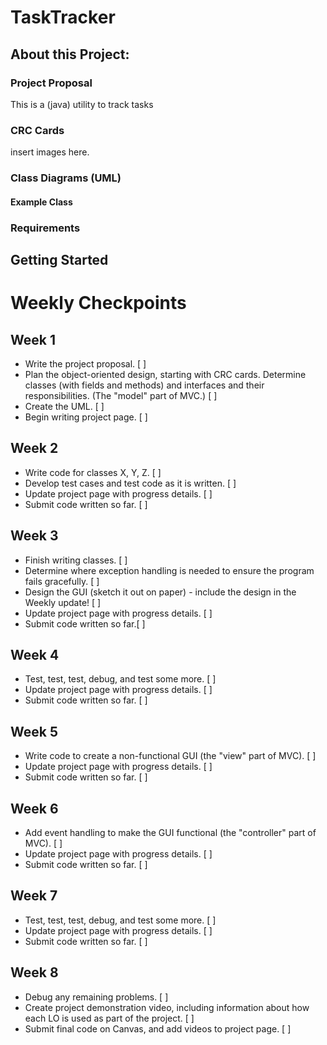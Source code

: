 # TaskTracker
## About this Project:

### Project Proposal
This is a (java) utility to track tasks

### CRC Cards
insert images here.

### Class Diagrams (UML)
#### Example Class
<insert image here of example class CRC cards>

### Requirements

## Getting Started

# Weekly Checkpoints

## Week 1

- Write the project proposal. [ ]
- Plan the object-oriented design, starting with CRC cards.  Determine classes (with fields and methods) and interfaces and their responsibilities. (The "model" part of MVC.) [ ]
- Create the UML. [ ]
- Begin writing project page. [ ]

## Week 2

- Write code for classes X, Y, Z. [ ]
- Develop test cases and test code as it is written. [ ]
- Update project page with progress details. [ ]
- Submit code written so far. [ ]

## Week 3

- Finish writing classes. [ ]
- Determine where exception handling is needed to ensure the program fails gracefully. [ ]
- Design the GUI (sketch it out on paper) - include the design in the Weekly update! [ ]
- Update project page with progress details. [ ]
- Submit code written so far.[ ]

## Week 4

- Test, test, test, debug, and test some more. [ ]
- Update project page with progress details. [ ]
- Submit code written so far. [ ]

## Week 5

- Write code to create a non-functional GUI (the "view" part of MVC). [ ]
- Update project page with progress details. [ ]
- Submit code written so far. [ ]

## Week 6

- Add event handling to make the GUI functional (the "controller" part of MVC). [ ]
- Update project page with progress details. [ ]
- Submit code written so far. [ ]

## Week 7

- Test, test, test, debug, and test some more. [ ]
- Update project page with progress details. [ ]
- Submit code written so far. [ ]

## Week 8

- Debug any remaining problems. [ ]
- Create project demonstration video, including information about how each LO is used as part of the project. [ ]
- Submit final code on Canvas, and add videos to project page. [ ]
